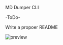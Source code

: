 MD Dumper CLI

-ToDo-

Write a propoer README 

![preview](https://github.com/X-death25/MD_Dumper_CLI/blob/main/github_gfx/01.png)



